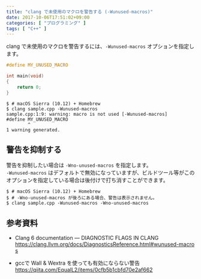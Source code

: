 ```yaml
---
title: "clang で未使用のマクロを警告する (-Wunused-macros)"
date: 2017-10-06T17:51:02+09:00
categories: [ "プログラミング" ]
tags: [ "C++" ]
---
```


clang で未使用のマクロを警告するには、```-Wunused-macros``` オプションを指定します。

```cpp
#define MY_UNUSED_MACRO

int main(void)
{
    return 0;
}
```

```shell
$ # macOS Sierra (10.12) + Homebrew
$ clang sample.cpp -Wunused-macros
sample.cpp:1:9: warning: macro is not used [-Wunused-macros]
#define MY_UNUSED_MACRO
        ^
1 warning generated.
```

## 警告を抑制する

警告を抑制したい場合は ```-Wno-unused-macros``` を指定します。<br />
```-Wunused-macros``` はデフォルトで無効になっていますが、ビルドツール等がこのオプションを指定している場合は後付けで打ち消すことができます。

```
$ # macOS Sierra (10.12) + Homebrew
$ # -Wno-unused-macros が後ろにある場合、警告は表示されません。
$ clang sample.cpp -Wunused-macros -Wno-unused-macros
```

## 参考資料

- Clang 6 documentation &mdash; DIAGNOSTIC FLAGS IN CLANG<br />
  <span style="word-break: break-all;">
  https://clang.llvm.org/docs/DiagnosticsReference.html#wunused-macros
  </span>

- gccで Wall &amp; Wextra を使っても有効にならない警告<br />
  <span style="word-break: break-all;">
  https://qiita.com/EqualL2/items/0cfb5b1cbfd70e2af662
  </span>
